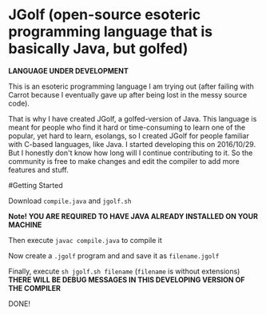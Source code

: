# JGolf (open-source esoteric programming language that is basically Java, but golfed)

**LANGUAGE UNDER DEVELOPMENT**

This is an esoteric programming language I am trying out (after failing with Carrot because I eventually gave up after being lost in the messy source code).

That is why I have created JGolf, a golfed-version of Java. This language is meant for people who find it hard or time-consuming to learn one of the popular, yet hard to learn, esolangs, so I created JGolf for people familiar with C-based languages, like Java.
I started developing this on 2016/10/29. But I honestly don't know how long will I continue contributing to it. So the community is free to make changes and edit the compiler to add more features and stuff.


#Getting Started

Download `compile.java` and `jgolf.sh`

**Note! YOU ARE REQUIRED TO HAVE JAVA ALREADY INSTALLED ON YOUR MACHINE**

Then execute `javac compile.java` to compile it

Now create a `.jgolf` program and and save it as `filename.jgolf`

Finally, execute `sh jgolf.sh filename` (`filename` is without extensions)
**THERE WILL BE DEBUG MESSAGES IN THIS DEVELOPING VERSION OF THE COMPILER**

DONE!
